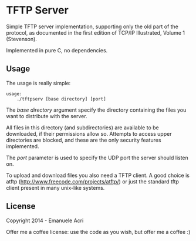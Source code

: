 TFTP Server
===========

Simple TFTP server implementation, supporting only the old part of the protocol, as documented in the first edition of TCP/IP Illustrated, Volume 1 (Stevenson).

Implemented in pure C, no dependencies.

Usage
-----

The usage is really simple:
```
usage:
	./tftpserv [base directory] [port]
```

The *base directory* argument specify the directory containing the files you want to distribute with the server.

All files in this directory (and subdirectories) are available to be downloaded, if their permissions allow so. Attempts to access upper directories are blocked, and these are the only security features implemented.

The *port* parameter is used to specify the UDP port the server should listen on.

To upload and download files you also need a TFTP client. A good choice is atftp (http://www.freecode.com/projects/atftp/) or just the standard tftp client present in many unix-like systems.

License
-------

Copyright 2014 - Emanuele Acri

Offer me a coffee license: use the code as you wish, but offer me a coffee :)

